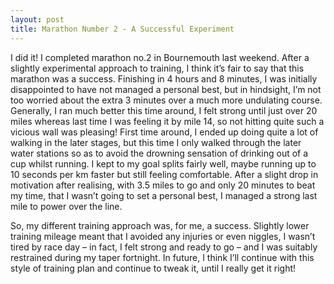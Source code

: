 ```yaml
---
layout: post
title: Marathon Number 2 - A Successful Experiment
---
```

I did it! I completed marathon no.2 in Bournemouth last weekend. After a slightly experimental approach to training, I think it’s fair to say that this marathon was a success. Finishing in 4 hours and 8 minutes, I was initially disappointed to have not managed a personal best, but in hindsight, I’m not too worried about the extra 3 minutes over a much more undulating course. Generally, I ran much better this time around, I felt strong until just over 20 miles whereas last time I was feeling it by mile 14, so not hitting quite such a vicious wall was pleasing! First time around, I ended up doing quite a lot of walking in the later stages, but this time I only walked through the later water stations so as to avoid the drowning sensation of drinking out of a cup whilst running. I kept to my goal splits fairly well, maybe running up to 10 seconds per km faster but still feeling comfortable. After a slight drop in motivation after realising, with 3.5 miles to go and only 20 minutes to beat my time, that I wasn’t going to set a personal best, I managed a strong last mile to power over the line.

So, my different training approach was, for me, a success. Slightly lower training mileage meant that I avoided any injuries or even niggles, I wasn’t tired by race day – in fact, I felt strong and ready to go – and I was suitably restrained during my taper fortnight. In future, I think I’ll continue with this style of training plan and continue to tweak it, until I really get it right!
